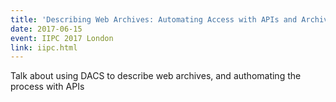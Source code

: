 ```yaml
---
title: 'Describing Web Archives: Automating Access with APIs and ArchivesSpace'
date: 2017-06-15
event: IIPC 2017 London
link: iipc.html
---
```

Talk about using DACS to describe web archives, and authomating the process with APIs